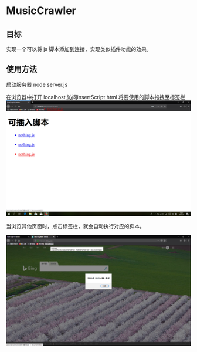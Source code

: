 # MusicCrawler

## 目标
实现一个可以将 js 脚本添加到连接，实现类似插件功能的效果。

## 使用方法
启动服务器
node server.js

在浏览器中打开 localhost,访问insertScript.html
将要使用的脚本拖拽至标签栏
![添加脚本](./addToTabBar.png)

当浏览其他页面时，点击标签栏，就会自动执行对应的脚本。

![运行脚本](./runScript.png)
